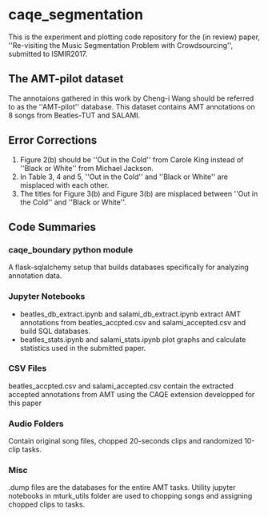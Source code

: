 # caqe_segmentation

This is the experiment and plotting code repository for the (in review) paper, 
''Re-visiting the Music Segmentation Problem with Crowdsourcing'', submitted to ISMIR2017.

## The AMT-pilot dataset
The annotaions gathered in this work by Cheng-i Wang should be referred to as the ''AMT-pilot'' database. This dataset contains AMT annotations on 8 songs from Beatles-TUT and SALAMI. 

## Error Corrections

1. Figure 2(b) should be ''Out in the Cold'' from Carole King instead of ''Black or White'' from Michael Jackson.
2. In Table 3, 4 and 5, ''Out in the Cold'' and ''Black or White'' are misplaced with each other.
3. The titles for Figure 3(b) and Figure 3(b) are misplaced between ''Out in the Cold'' and ''Black or White''. 

## Code Summaries

### caqe_boundary python module
A flask-sqlalchemy setup that builds databases specifically for analyzing annotation data.

### Jupyter Notebooks
* beatles_db_extract.ipynb and salami_db_extract.ipynb extract AMT annotations from beatles_accpted.csv and salami_accepted.csv 
and build SQL databases.
* beatles_stats.ipynb and salami_stats.ipynb plot graphs and calculate statistics used in the submitted paper.

### CSV Files
beatles_accpted.csv and salami_accepted.csv contain the extracted accepted annotations from AMT 
using the CAQE extension developped for this paper

### Audio Folders
Contain original song files, chopped 20-seconds clips and randomized 10-clip tasks.

### Misc
.dump files are the databases for the entire AMT tasks. 
Utility jupyter notebooks in mturk_utils folder are used to chopping songs and assigning chopped clips to tasks.  
